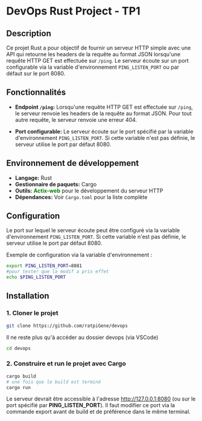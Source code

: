 # DevOps Rust Project - TP1

## Description

Ce projet Rust a pour objectif de fournir un serveur HTTP simple avec une API qui retourne les headers de la requête au format JSON lorsqu'une requête HTTP GET est effectuée sur `/ping`. Le serveur écoute sur un port configurable via la variable d'environnement `PING_LISTEN_PORT` ou par défaut sur le port 8080.

## Fonctionnalités

- **Endpoint `/ping`:** Lorsqu'une requête HTTP GET est effectuée sur `/ping`, le serveur renvoie les headers de la requête au format JSON. Pour tout autre requête, le serveur renvoie une erreur 404.

- **Port configurable:** Le serveur écoute sur le port spécifié par la variable d'environnement `PING_LISTEN_PORT`. Si cette variable n'est pas définie, le serveur utilise le port par défaut 8080.

## Environnement de développement

- **Langage:** Rust
- **Gestionnaire de paquets:** Cargo
- **Outils:** 
<span style="color:green">**Actix-web**</span> pour le développement du serveur HTTP
- **Dépendances:** Voir `Cargo.toml` pour la liste complète

## Configuration

Le port sur lequel le serveur écoute peut être configuré via la variable d'environnement `PING_LISTEN_PORT`. Si cette variable n'est pas définie, le serveur utilise le port par défaut 8080.

Exemple de configuration via la variable d'environnement :

```bash
export PING_LISTEN_PORT=8081
#pour tester que la modif a pris effet
echo $PING_LISTEN_PORT
```

## Installation 
### 1. Cloner le projet

```bash
git clone https://github.com/ratpiGene/devops
```
Il ne reste plus qu'à accéder au dossier devops (via VSCode) 

```bash
cd devops
```
### 2. Construire et run le projet avec Cargo

```bash
cargo build
# une fois que le build est terminé
cargo run
```
Le serveur devrait être accessible à l'adresse http://127.0.0.1:8080 (ou sur le port spécifié par **PING_LISTEN_PORT**). Il faut modifier ce port via la commande export avant de build et de préférence dans le même terminal.